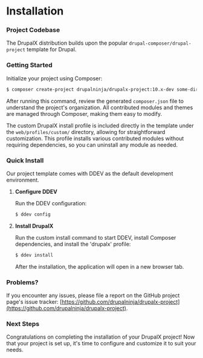 # Installation

### Project Codebase

The DrupalX distribution builds upon the popular `drupal-composer/drupal-project` template for Drupal.

### **Getting Started**

Initialize your project using Composer:

```bash
$ composer create-project drupalninja/drupalx-project:10.x-dev some-dir --no-interaction
```

After running this command, review the generated `composer.json` file to understand the project's organization. All contributed modules and themes are managed through Composer, making them easy to modify.

The custom DrupalX install profile is included directly in the template under the `web/profiles/custom/` directory, allowing for straightforward customization. This profile installs various contributed modules without requiring dependencies, so you can uninstall any module as needed.

### **Quick Install**

Our project template comes with DDEV as the default development environment.

1.  **Configure DDEV**

    Run the DDEV configuration:

    ```bash
    $ ddev config
    ```
2.  **Install DrupalX**

    Run the custom install command to start DDEV, install Composer dependencies, and install the 'drupalx' profile:

    ```bash
    $ ddev install
    ```

    After the installation, the application will open in a new browser tab.

### **Problems?**

If you encounter any issues, please file a report on the GitHub project page's issue tracker: [https://github.com/drupalninja/drupalx-project](https://github.com/drupalninja/drupalx-project).

### Next Steps

Congratulations on completing the installation of your DrupalX project! Now that your project is set up, it's time to configure and customize it to suit your needs.
